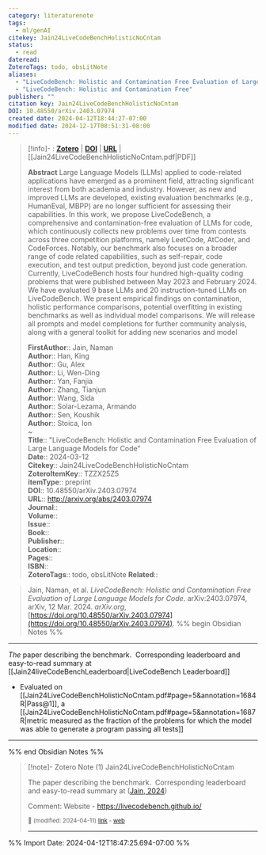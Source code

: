 ```yaml
---
category: literaturenote
tags:
  - ml/genAI
citekey: Jain24LiveCodeBenchHolisticNoCntam
status:
  - read
dateread: 
ZoteroTags: todo, obsLitNote
aliases:
  - "LiveCodeBench: Holistic and Contamination Free Evaluation of Large Language Models for Code"
  - "LiveCodeBench: Holistic and Contamination Free"
publisher: ""
citation key: Jain24LiveCodeBenchHolisticNoCntam
DOI: 10.48550/arXiv.2403.07974
created date: 2024-04-12T18:44:27-07:00
modified date: 2024-12-17T08:51:31-08:00
---
```


> [!info]- : [**Zotero**](zotero://select/library/items/TZZX25Z5)  | [**DOI**](https://doi.org/10.48550/arXiv.2403.07974)  | [**URL**](http://arxiv.org/abs/2403.07974) | [[Jain24LiveCodeBenchHolisticNoCntam.pdf|PDF]]
>
> 
> **Abstract**
> Large Language Models (LLMs) applied to code-related applications have emerged as a prominent field, attracting significant interest from both academia and industry. However, as new and improved LLMs are developed, existing evaluation benchmarks (e.g., HumanEval, MBPP) are no longer sufficient for assessing their capabilities. In this work, we propose LiveCodeBench, a comprehensive and contamination-free evaluation of LLMs for code, which continuously collects new problems over time from contests across three competition platforms, namely LeetCode, AtCoder, and CodeForces. Notably, our benchmark also focuses on a broader range of code related capabilities, such as self-repair, code execution, and test output prediction, beyond just code generation. Currently, LiveCodeBench hosts four hundred high-quality coding problems that were published between May 2023 and February 2024. We have evaluated 9 base LLMs and 20 instruction-tuned LLMs on LiveCodeBench. We present empirical findings on contamination, holistic performance comparisons, potential overfitting in existing benchmarks as well as individual model comparisons. We will release all prompts and model completions for further community analysis, along with a general toolkit for adding new scenarios and model
> 
> 
> **FirstAuthor**:: Jain, Naman  
> **Author**:: Han, King  
> **Author**:: Gu, Alex  
> **Author**:: Li, Wen-Ding  
> **Author**:: Yan, Fanjia  
> **Author**:: Zhang, Tianjun  
> **Author**:: Wang, Sida  
> **Author**:: Solar-Lezama, Armando  
> **Author**:: Sen, Koushik  
> **Author**:: Stoica, Ion  
~    
> **Title**:: "LiveCodeBench: Holistic and Contamination Free Evaluation of Large Language Models for Code"  
> **Date**:: 2024-03-12  
> **Citekey**:: Jain24LiveCodeBenchHolisticNoCntam  
> **ZoteroItemKey**:: TZZX25Z5  
> **itemType**:: preprint  
> **DOI**:: 10.48550/arXiv.2403.07974  
> **URL**:: http://arxiv.org/abs/2403.07974  
> **Journal**::   
> **Volume**::   
> **Issue**::   
> **Book**::   
> **Publisher**::   
> **Location**::    
> **Pages**::   
> **ISBN**::   
> **ZoteroTags**:: todo, obsLitNote
>**Related**:: 

> Jain, Naman, et al. _LiveCodeBench: Holistic and Contamination Free Evaluation of Large Language Models for Code_. arXiv:2403.07974, arXiv, 12 Mar. 2024. _arXiv.org_, [https://doi.org/10.48550/arXiv.2403.07974](https://doi.org/10.48550/arXiv.2403.07974).
%% begin Obsidian Notes %%
___

*The* paper describing the benchmark.  Corresponding leaderboard and easy-to-read summary at [[Jain24liveCodeBenchLeaderboard|LiveCodeBench Leaderboard]]

- Evaluated on [[Jain24LiveCodeBenchHolisticNoCntam.pdf#page=5&annotation=1684R|Pass@1]], a [[Jain24LiveCodeBenchHolisticNoCntam.pdf#page=5&annotation=1687R|metric measured as the fraction of the problems for which the model was able to generate a program passing all tests]]
___
%% end Obsidian Notes %%

> [!note]- Zotero Note (1)
> Jain24LiveCodeBenchHolisticNoCntam
> 
> The paper describing the benchmark.  Corresponding leaderboard and easy-to-read summary at ([Jain, 2024](zotero://select/library/items/3BPQUND9))
> 
> Comment: Website - https://livecodebench.github.io/
> 
> <small>📝️ (modified: 2024-04-11) [link](zotero://select/library/items/JLPX4QQU) - [web](http://zotero.org/users/60638/items/JLPX4QQU)</small>
>  
> ---




%% Import Date: 2024-04-12T18:47:25.694-07:00 %%
